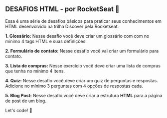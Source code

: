 ## DESAFIOS HTML - por RocketSeat :purple_heart:

Essa é uma série de desafios básicos para praticar seus conhecimentos em HTML desenvolvido na trilha Discover pela Rocketseat. 

**1. Glossário:** Nesse desafio você deve criar um glossário com com no mínimo 4 tags HTML e suas definições.

**2. Formulário de contato:** Nesse desafio você vai criar um formulário para contato.

**3. Lista de compras:** Nesse exercício você deve criar uma lista de compras que tenha no mínimo 4 itens.

**4. Quiz:** Nesse desafio você deve criar um quiz de perguntas e respostas. Adicione no mínimo 3 perguntas com 4 opções de respostas cada.

**5. Blog Post:** Nesse desafio você deve criar a estrutura **HTML** para a página de post de um blog.

Let's code! :rocket:
